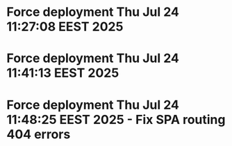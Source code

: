 # Force deployment Thu Jul 24 11:27:08 EEST 2025
# Force deployment Thu Jul 24 11:41:13 EEST 2025
# Force deployment Thu Jul 24 11:48:25 EEST 2025 - Fix SPA routing 404 errors
